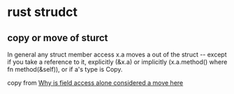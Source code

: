 # rust strudct


## copy or move of sturct

>>>
In general any struct member access x.a moves a out of the struct -- except if you take a reference to it, explicitly (&x.a) or implicitly (x.a.method() where fn method(&self)), or if a's type is Copy.

copy from [Why is field access alone considered a move here](https://www.reddit.com/r/rust/comments/io9udn/why_is_field_access_alone_considered_a_move_here/)
